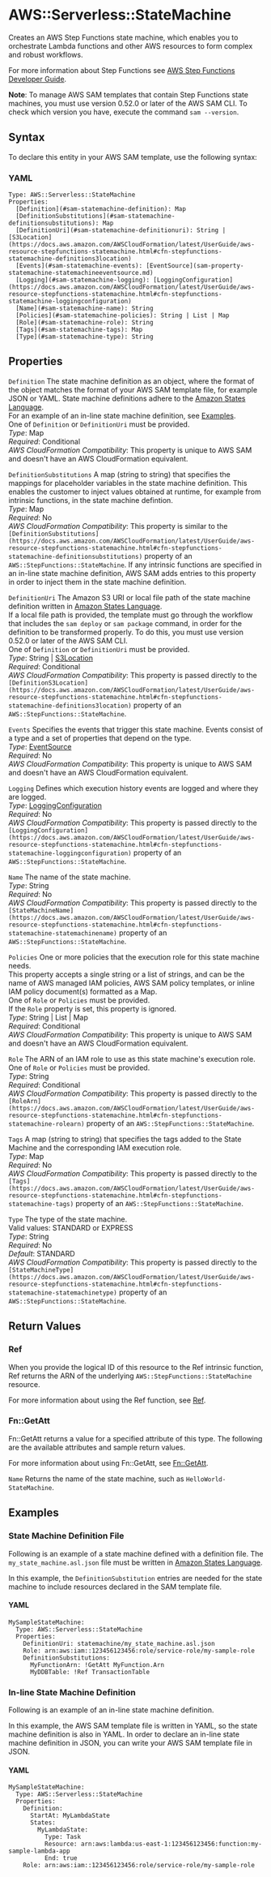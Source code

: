 # AWS::Serverless::StateMachine<a name="sam-resource-statemachine"></a>

Creates an AWS Step Functions state machine, which enables you to orchestrate Lambda functions and other AWS resources to form complex and robust workflows\.

For more information about Step Functions see [AWS Step Functions Developer Guide](https://docs.aws.amazon.com/step-functions/latest/dg/welcome.html)\.

**Note**: To manage AWS SAM templates that contain Step Functions state machines, you must use version 0\.52\.0 or later of the AWS SAM CLI\. To check which version you have, execute the command `sam --version`\.

## Syntax<a name="sam-resource-statemachine-syntax"></a>

To declare this entity in your AWS SAM template, use the following syntax:

### YAML<a name="sam-resource-statemachine-syntax.yaml"></a>

```
Type: AWS::Serverless::StateMachine
Properties:
  [Definition](#sam-statemachine-definition): Map
  [DefinitionSubstitutions](#sam-statemachine-definitionsubstitutions): Map
  [DefinitionUri](#sam-statemachine-definitionuri): String | [S3Location](https://docs.aws.amazon.com/AWSCloudFormation/latest/UserGuide/aws-resource-stepfunctions-statemachine.html#cfn-stepfunctions-statemachine-definitions3location)
  [Events](#sam-statemachine-events): [EventSource](sam-property-statemachine-statemachineeventsource.md)
  [Logging](#sam-statemachine-logging): [LoggingConfiguration](https://docs.aws.amazon.com/AWSCloudFormation/latest/UserGuide/aws-resource-stepfunctions-statemachine.html#cfn-stepfunctions-statemachine-loggingconfiguration)
  [Name](#sam-statemachine-name): String
  [Policies](#sam-statemachine-policies): String | List | Map
  [Role](#sam-statemachine-role): String
  [Tags](#sam-statemachine-tags): Map
  [Type](#sam-statemachine-type): String
```

## Properties<a name="sam-resource-statemachine-properties"></a>

 `Definition`   <a name="sam-statemachine-definition"></a>
The state machine definition as an object, where the format of the object matches the format of your AWS SAM template file, for example JSON or YAML\. State machine definitions adhere to the [Amazon States Language](https://docs.aws.amazon.com/step-functions/latest/dg/concepts-amazon-states-language.html)\.  
For an example of an in\-line state machine definition, see [Examples](#sam-resource-statemachine--examples)\.  
One of `Definition` or `DefinitionUri` must be provided\.  
*Type*: Map  
*Required*: Conditional  
*AWS CloudFormation Compatibility*: This property is unique to AWS SAM and doesn't have an AWS CloudFormation equivalent\.

 `DefinitionSubstitutions`   <a name="sam-statemachine-definitionsubstitutions"></a>
A map \(string to string\) that specifies the mappings for placeholder variables in the state machine definition\. This enables the customer to inject values obtained at runtime, for example from intrinsic functions, in the state machine defintion\.  
*Type*: Map  
*Required*: No  
*AWS CloudFormation Compatibility*: This property is similar to the `[DefinitionSubstitutions](https://docs.aws.amazon.com/AWSCloudFormation/latest/UserGuide/aws-resource-stepfunctions-statemachine.html#cfn-stepfunctions-statemachine-definitionsubstitutions)` property of an `AWS::StepFunctions::StateMachine`\. If any intrinsic functions are specified in an in\-line state machine definition, AWS SAM adds entries to this property in order to inject them in the state machine definition\.

 `DefinitionUri`   <a name="sam-statemachine-definitionuri"></a>
The Amazon S3 URI or local file path of the state machine definition written in [Amazon States Language](https://docs.aws.amazon.com/step-functions/latest/dg/concepts-amazon-states-language.html)\.  
If a local file path is provided, the template must go through the workflow that includes the `sam deploy` or `sam package` command, in order for the definition to be transformed properly\. To do this, you must use version 0\.52\.0 or later of the AWS SAM CLI\.  
One of `Definition` or `DefinitionUri` must be provided\.  
*Type*: String \| [S3Location](https://docs.aws.amazon.com/AWSCloudFormation/latest/UserGuide/aws-resource-stepfunctions-statemachine.html#cfn-stepfunctions-statemachine-definitions3location)  
*Required*: Conditional  
*AWS CloudFormation Compatibility*: This property is passed directly to the `[DefinitionS3Location](https://docs.aws.amazon.com/AWSCloudFormation/latest/UserGuide/aws-resource-stepfunctions-statemachine.html#cfn-stepfunctions-statemachine-definitions3location)` property of an `AWS::StepFunctions::StateMachine`\.

 `Events`   <a name="sam-statemachine-events"></a>
Specifies the events that trigger this state machine\. Events consist of a type and a set of properties that depend on the type\.  
*Type*: [EventSource](sam-property-statemachine-statemachineeventsource.md)  
*Required*: No  
*AWS CloudFormation Compatibility*: This property is unique to AWS SAM and doesn't have an AWS CloudFormation equivalent\.

 `Logging`   <a name="sam-statemachine-logging"></a>
Defines which execution history events are logged and where they are logged\.  
*Type*: [LoggingConfiguration](https://docs.aws.amazon.com/AWSCloudFormation/latest/UserGuide/aws-resource-stepfunctions-statemachine.html#cfn-stepfunctions-statemachine-loggingconfiguration)  
*Required*: No  
*AWS CloudFormation Compatibility*: This property is passed directly to the `[LoggingConfiguration](https://docs.aws.amazon.com/AWSCloudFormation/latest/UserGuide/aws-resource-stepfunctions-statemachine.html#cfn-stepfunctions-statemachine-loggingconfiguration)` property of an `AWS::StepFunctions::StateMachine`\.

 `Name`   <a name="sam-statemachine-name"></a>
The name of the state machine\.  
*Type*: String  
*Required*: No  
*AWS CloudFormation Compatibility*: This property is passed directly to the `[StateMachineName](https://docs.aws.amazon.com/AWSCloudFormation/latest/UserGuide/aws-resource-stepfunctions-statemachine.html#cfn-stepfunctions-statemachine-statemachinename)` property of an `AWS::StepFunctions::StateMachine`\.

 `Policies`   <a name="sam-statemachine-policies"></a>
One or more policies that the execution role for this state machine needs\.  
This property accepts a single string or a list of strings, and can be the name of AWS managed IAM policies, AWS SAM policy templates, or inline IAM policy document\(s\) formatted as a Map\.  
One of `Role` or `Policies` must be provided\.  
If the `Role` property is set, this property is ignored\.  
*Type*: String \| List \| Map  
*Required*: Conditional  
*AWS CloudFormation Compatibility*: This property is unique to AWS SAM and doesn't have an AWS CloudFormation equivalent\.

 `Role`   <a name="sam-statemachine-role"></a>
The ARN of an IAM role to use as this state machine's execution role\.  
One of `Role` or `Policies` must be provided\.  
*Type*: String  
*Required*: Conditional  
*AWS CloudFormation Compatibility*: This property is passed directly to the `[RoleArn](https://docs.aws.amazon.com/AWSCloudFormation/latest/UserGuide/aws-resource-stepfunctions-statemachine.html#cfn-stepfunctions-statemachine-rolearn)` property of an `AWS::StepFunctions::StateMachine`\.

 `Tags`   <a name="sam-statemachine-tags"></a>
A map \(string to string\) that specifies the tags added to the State Machine and the corresponding IAM execution role\.  
*Type*: Map  
*Required*: No  
*AWS CloudFormation Compatibility*: This property is passed directly to the `[Tags](https://docs.aws.amazon.com/AWSCloudFormation/latest/UserGuide/aws-resource-stepfunctions-statemachine.html#cfn-stepfunctions-statemachine-tags)` property of an `AWS::StepFunctions::StateMachine`\.

 `Type`   <a name="sam-statemachine-type"></a>
The type of the state machine\.  
Valid values: STANDARD or EXPRESS  
*Type*: String  
*Required*: No  
*Default*: STANDARD  
*AWS CloudFormation Compatibility*: This property is passed directly to the `[StateMachineType](https://docs.aws.amazon.com/AWSCloudFormation/latest/UserGuide/aws-resource-stepfunctions-statemachine.html#cfn-stepfunctions-statemachine-statemachinetype)` property of an `AWS::StepFunctions::StateMachine`\.

## Return Values<a name="sam-resource-statemachine-return-values"></a>

### Ref<a name="sam-resource-statemachine-return-values-ref"></a>

When you provide the logical ID of this resource to the Ref intrinsic function, Ref returns the ARN of the underlying `AWS::StepFunctions::StateMachine` resource\.

For more information about using the Ref function, see [Ref](https://docs.aws.amazon.com/AWSCloudFormation/latest/UserGuide/intrinsic-function-reference-ref.html)\. 

### Fn::GetAtt<a name="sam-resource-statemachine-return-values-fn--getatt"></a>

Fn::GetAtt returns a value for a specified attribute of this type\. The following are the available attributes and sample return values\. 

For more information about using Fn::GetAtt, see [Fn::GetAtt](https://docs.aws.amazon.com/AWSCloudFormation/latest/UserGuide/intrinsic-function-reference-getatt.html)\. 

`Name`  <a name="Name-fn::getatt"></a>
Returns the name of the state machine, such as `HelloWorld-StateMachine`\.

## Examples<a name="sam-resource-statemachine--examples"></a>

### State Machine Definition File<a name="sam-resource-statemachine--examples--state-machine-definition-file"></a>

Following is an example of a state machine defined with a definition file\. The `my_state_machine.asl.json` file must be written in [Amazon States Language](https://docs.aws.amazon.com/step-functions/latest/dg/concepts-amazon-states-language.html)\.

In this example, the `DefinitionSubstitution` entries are needed for the state machine to include resources declared in the SAM template file\.

#### YAML<a name="sam-resource-statemachine--examples--state-machine-definition-file--yaml"></a>

```
MySampleStateMachine:
  Type: AWS::Serverless::StateMachine
  Properties:
    DefinitionUri: statemachine/my_state_machine.asl.json
    Role: arn:aws:iam::123456123456:role/service-role/my-sample-role
    DefinitionSubstitutions:
      MyFunctionArn: !GetAtt MyFunction.Arn
      MyDDBTable: !Ref TransactionTable
```

### In\-line State Machine Definition<a name="sam-resource-statemachine--examples--in-line-state-machine-definition"></a>

Following is an example of an in\-line state machine definition\.

In this example, the AWS SAM template file is written in YAML, so the state machine definition is also in YAML\. In order to declare an in\-line state machine definition in JSON, you can write your AWS SAM template file in JSON\.

#### YAML<a name="sam-resource-statemachine--examples--in-line-state-machine-definition--yaml"></a>

```
MySampleStateMachine:
  Type: AWS::Serverless::StateMachine
  Properties:
    Definition:
      StartAt: MyLambdaState
      States:
        MyLambdaState:
          Type: Task
          Resource: arn:aws:lambda:us-east-1:123456123456:function:my-sample-lambda-app
          End: true
    Role: arn:aws:iam::123456123456:role/service-role/my-sample-role
```